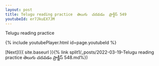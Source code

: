 ```yaml
---
layout: post
title: Telugu reading practice  తెలుగు  చదవడం  ప్రాక్టీస్ 549
youtubeId: er7JkuEX7JM
---
```

 
 
Telugu reading practice
 
 
 
 
 


{% include youtubePlayer.html id=page.youtubeId %}
 
[Next]({{ site.baseurl }}{% link  split1/_posts/2022-03-19-Telugu reading practice  తెలుగు  చదవడం  ప్రాక్టీస్ 548.md%})
 
